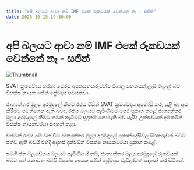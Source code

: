```yaml
---
title: "අපි බලයට ආවා නම් IMF එකේ රූකඩයක් වෙන්නේ නෑ - සජිත්"
date: 2025-10-15 19:30:00
---
```


# අපි බලයට ආවා නම් IMF එකේ රූකඩයක් වෙන්නේ නෑ - සජිත්

![Thumbnail](https://helakuru.sgp1.cdn.digitaloceanspaces.com/esana/images/lib/sajith-premadasa[1].jpg)

SVAT ක්‍රමවේදය හරහා මෙරට අපනයනකරුවන්ට විශාල සහනයක් ලැබී තිබුණු බව විපක්ෂ නායක සජිත් ප්‍රේමදාස පවසනවා.

ජාත්‍යන්තර මූල්‍ය අරමුදලේ කීමට රජය විසින් SVAT ක්‍රමවේදය අහෝසි කර, යළි බදු අය කිරීමට පටන්ගෙන ඇති බවද, රජය බලයට පැමිණීමට පෙර ප්‍රකාශ කළේ ජාත්‍යන්තර මූල්‍ය අරමුදලේ කීමට තමන් නැටීමට සූදානම් නොමැති බව යැයිද උත්සවයක් අමතමින් විපක්ෂ නායකවරයා සඳහන් කළා.

වත්මන් රජය මේ වන විට ජාත්‍යන්තර මූල්‍ය අරමුදලේ කොන්දේසිවල සිරකරුවන් බවට පත්ව ඇති බවයි එහිදී අදහස් දක්වමින් විපක්ෂ නායකවරයා ප්‍රකාශ කළේ.

සමගි ජන බලවේගය බලයට පැමිණියේ නම්, ජාත්‍යන්තර මූල්‍ය අරමුදලේ රූකඩයක් බවට පත් නොවන බවයි විපක්ෂ නායක සජිත් ප්‍රේමදාස වැඩිදුරටත් සඳහන් කර සිටියේ.

